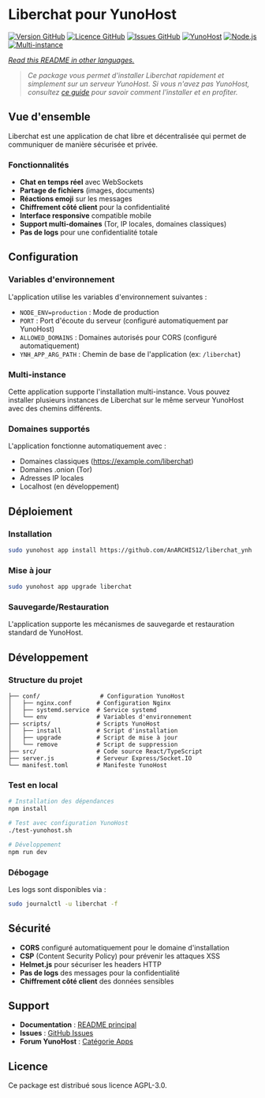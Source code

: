 # Liberchat pour YunoHost

[![Version GitHub](https://img.shields.io/github/v/release/Liberchat/liberchat_ynh?style=flat-square)](https://github.com/Liberchat/liberchat_ynh/releases)
[![Licence GitHub](https://img.shields.io/github/license/Liberchat/liberchat_ynh?style=flat-square)](https://github.com/Liberchat/liberchat_ynh/blob/main/LICENSE)
[![Issues GitHub](https://img.shields.io/github/issues/Liberchat/liberchat_ynh?style=flat-square)](https://github.com/Liberchat/liberchat_ynh/issues)
[![YunoHost](https://img.shields.io/badge/YunoHost-11.2%2B-blue?style=flat-square)](https://yunohost.org)
[![Node.js](https://img.shields.io/badge/Node.js-18%2B-green?style=flat-square)](https://nodejs.org)
[![Multi-instance](https://img.shields.io/badge/Multi--instance-✓-success?style=flat-square)](https://github.com/Liberchat/liberchat_ynh)

*[Read this README in other languages.](./ALL_README.md)*

> *Ce package vous permet d'installer Liberchat rapidement et simplement sur un serveur YunoHost.*
> *Si vous n'avez pas YunoHost, consultez [ce guide](https://yunohost.org/install) pour savoir comment l'installer et en profiter.*

## Vue d'ensemble

Liberchat est une application de chat libre et décentralisée qui permet de communiquer de manière sécurisée et privée.

### Fonctionnalités

- **Chat en temps réel** avec WebSockets
- **Partage de fichiers** (images, documents)
- **Réactions emoji** sur les messages
- **Chiffrement côté client** pour la confidentialité
- **Interface responsive** compatible mobile
- **Support multi-domaines** (Tor, IP locales, domaines classiques)
- **Pas de logs** pour une confidentialité totale

## Configuration

### Variables d'environnement

L'application utilise les variables d'environnement suivantes :

- `NODE_ENV=production` : Mode de production
- `PORT` : Port d'écoute du serveur (configuré automatiquement par YunoHost)
- `ALLOWED_DOMAINS` : Domaines autorisés pour CORS (configuré automatiquement)
- `YNH_APP_ARG_PATH` : Chemin de base de l'application (ex: `/liberchat`)

### Multi-instance

Cette application supporte l'installation multi-instance. Vous pouvez installer plusieurs instances de Liberchat sur le même serveur YunoHost avec des chemins différents.

### Domaines supportés

L'application fonctionne automatiquement avec :
- Domaines classiques (https://example.com/liberchat)
- Domaines .onion (Tor)
- Adresses IP locales
- Localhost (en développement)

## Déploiement

### Installation

```bash
sudo yunohost app install https://github.com/AnARCHIS12/liberchat_ynh
```

### Mise à jour

```bash
sudo yunohost app upgrade liberchat
```

### Sauvegarde/Restauration

L'application supporte les mécanismes de sauvegarde et restauration standard de YunoHost.

## Développement

### Structure du projet

```
├── conf/                 # Configuration YunoHost
│   ├── nginx.conf       # Configuration Nginx
│   ├── systemd.service  # Service systemd
│   └── env              # Variables d'environnement
├── scripts/             # Scripts YunoHost
│   ├── install          # Script d'installation
│   ├── upgrade          # Script de mise à jour
│   └── remove           # Script de suppression
├── src/                 # Code source React/TypeScript
├── server.js            # Serveur Express/Socket.IO
└── manifest.toml        # Manifeste YunoHost
```

### Test en local

```bash
# Installation des dépendances
npm install

# Test avec configuration YunoHost
./test-yunohost.sh

# Développement
npm run dev
```

### Débogage

Les logs sont disponibles via :

```bash
sudo journalctl -u liberchat -f
```

## Sécurité

- **CORS** configuré automatiquement pour le domaine d'installation
- **CSP** (Content Security Policy) pour prévenir les attaques XSS
- **Helmet.js** pour sécuriser les headers HTTP
- **Pas de logs** des messages pour la confidentialité
- **Chiffrement côté client** des données sensibles

## Support

- **Documentation** : [README principal](./README.md)
- **Issues** : [GitHub Issues](https://github.com/AnARCHIS12/liberchat_ynh/issues)
- **Forum YunoHost** : [Catégorie Apps](https://forum.yunohost.org/c/apps)

## Licence

Ce package est distribué sous licence AGPL-3.0.